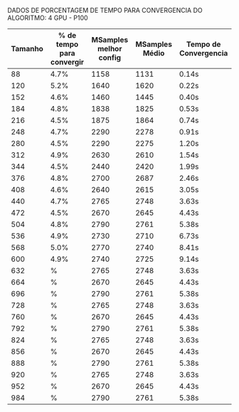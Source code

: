 DADOS DE PORCENTAGEM DE TEMPO PARA CONVERGENCIA DO ALGORITMO:
4 GPU - P100

| Tamanho  | % de tempo para convergir | MSamples melhor config | MSamples Médio | Tempo de Convergencia |
| -------- | ------------------------- | ---------------------- | -------------- | --------------------- |
|   88     |           4.7%            |          1158          |      1131      |          0.14s        |
|   120    |           5.2%            |          1640          |      1620      |          0.22s        |
|   152    |           4.6%            |          1460          |      1445      |          0.40s        |
|   184    |           4.8%            |          1838          |      1825      |          0.53s        |
|   216    |           4.5%            |          1875          |      1864      |          0.74s        |
|   248    |           4.7%            |          2290          |      2278      |          0.91s        |
|   280    |           4.5%            |          2290          |      2275      |          1.20s        |
|   312    |           4.9%            |          2630          |      2610      |          1.54s        |
|   344    |           4.5%            |          2440          |      2420      |          1.99s        |
|   376    |           4.8%            |          2700          |      2687      |          2.46s        |
|   408    |           4.6%            |          2640          |      2615      |          3.05s        |
|   440    |           4.7%            |          2765          |      2748      |          3.63s        |
|   472    |           4.5%            |          2670          |      2645      |          4.43s        |
|   504    |           4.8%            |          2790          |      2761      |          5.38s        |
|   536    |           4.9%            |          2730          |      2710      |          6.73s        |
|   568    |           5.0%            |          2770          |      2740      |          8.41s        |
|   600    |           4.9%            |          2740          |      2725      |          9.14s        |
|   632    |           %            |          2765          |      2748      |          3.63s        |
|   664    |           %            |          2670          |      2645      |          4.43s        |
|   696    |           %            |          2790          |      2761      |          5.38s        |
|   728    |           %            |          2765          |      2748      |          3.63s        |
|   760    |           %            |          2670          |      2645      |          4.43s        |
|   792    |           %            |          2790          |      2761      |          5.38s        |
|   824    |           %            |          2765          |      2748      |          3.63s        |
|   856    |           %            |          2670          |      2645      |          4.43s        |
|   888    |           %            |          2790          |      2761      |          5.38s        |
|   920    |           %            |          2765          |      2748      |          3.63s        |
|   952    |           %            |          2670          |      2645      |          4.43s        |
|   984    |           %            |          2790          |      2761      |          5.38s        |
